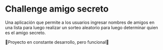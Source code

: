 <h1>Challenge amigo secreto</h1>

Una aplicación que permite a los usuarios ingresar nombres de amigos en una lista para luego realizar un sorteo aleatorio para luego determinar quien es el amigo secreto.

🚧Proyecto en constante desarrollo, pero funcional🚧
